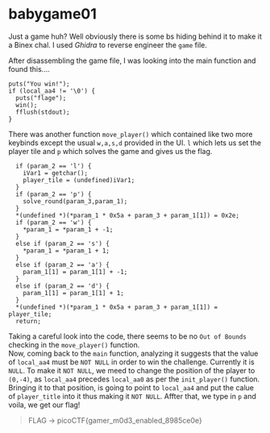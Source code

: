 # babygame01

Just a game huh? Well obviously there is some bs hiding behind it to make it a Binex chal. I used _Ghidra_ to reverse engineer the `game` file.

After disassembling the game file, I was looking into the main function and found this....
```
puts("You win!");
if (local_aa4 != '\0') {
  puts("flage");
  win();
  fflush(stdout);
}
```
There was another function `move_player()` which contained like two more keybinds except the usual `w,a,s,d` provided in the UI. `l` which lets us set the player tile and `p` which solves the game and gives us the flag.
```
  if (param_2 == 'l') {
    iVar1 = getchar();
    player_tile = (undefined)iVar1;
  }
  if (param_2 == 'p') {
    solve_round(param_3,param_1);
  }
  *(undefined *)(*param_1 * 0x5a + param_3 + param_1[1]) = 0x2e;
  if (param_2 == 'w') {
    *param_1 = *param_1 + -1;
  }
  else if (param_2 == 's') {
    *param_1 = *param_1 + 1;
  }
  else if (param_2 == 'a') {
    param_1[1] = param_1[1] + -1;
  }
  else if (param_2 == 'd') {
    param_1[1] = param_1[1] + 1;
  }
  *(undefined *)(*param_1 * 0x5a + param_3 + param_1[1]) = player_tile;
  return;
```
Taking a careful look into the code, there seems to be no `Out of Bounds` checking in the `move_player()` function.  
Now, coming back to the `main` function, analyzing it suggests that the value of `local_aa4` must be `NOT NULL` in order to win the challenge. Currently it is `NULL`. To make it `NOT NULL`, we meed to change the position of the player to `(0,-4)`, as `local_aa4` precedes `local_aa0` as per the `init_player()` function. Bringing it to that position, is going to point to `local_aa4` and put the calue of `player_title` into it thus making it `NOT NULL`. Affter that, we type in `p` and voila, we get our flag!

> FLAG -> picoCTF{gamer_m0d3_enabled_8985ce0e}

